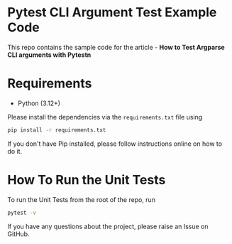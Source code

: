 # Pytest CLI Argument Test Example Code
This repo contains the sample code for the article - **How to Test Argparse CLI arguments with Pytestn**

# Requirements
* Python (3.12+)

Please install the dependencies via the `requirements.txt` file using 
```bash
pip install -r requirements.txt
```
If you don't have Pip installed, please follow instructions online on how to do it.

# How To Run the Unit Tests
To run the Unit Tests from the root of the repo, run
```bash
pytest -v
```

If you have any questions about the project, please raise an Issue on GitHub. 
